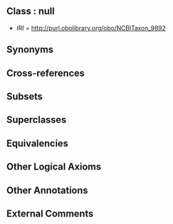 
## Class : null

 * *IRI* = http://purl.obolibrary.org/obo/NCBITaxon_9892

## Synonyms


## Cross-references


## Subsets


## Superclasses


## Equivalencies


## Other Logical Axioms


## Other Annotations


## External Comments

